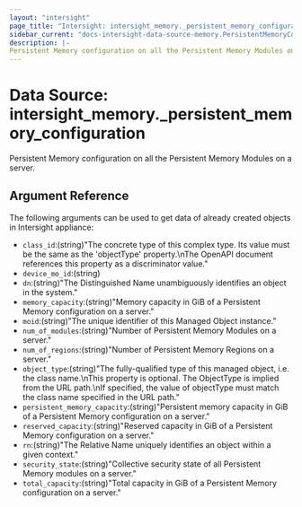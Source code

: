 ```yaml
---
layout: "intersight"
page_title: "Intersight: intersight_memory._persistent_memory_configuration"
sidebar_current: "docs-intersight-data-source-memory.PersistentMemoryConfiguration"
description: |-
Persistent Memory configuration on all the Persistent Memory Modules on a server.
---
```


# Data Source: intersight_memory._persistent_memory_configuration
Persistent Memory configuration on all the Persistent Memory Modules on a server.
## Argument Reference
The following arguments can be used to get data of already created objects in Intersight appliance:
* `class_id`:(string)"The concrete type of this complex type. Its value must be the same as the 'objectType' property.\nThe OpenAPI document references this property as a discriminator value."
* `device_mo_id`:(string)
* `dn`:(string)"The Distinguished Name unambiguously identifies an object in the system."
* `memory_capacity`:(string)"Memory capacity in GiB of a Persistent Memory configuration on a server."
* `moid`:(string)"The unique identifier of this Managed Object instance."
* `num_of_modules`:(string)"Number of Persistent Memory Modules on a server."
* `num_of_regions`:(string)"Number of Persistent Memory Regions on a server."
* `object_type`:(string)"The fully-qualified type of this managed object, i.e. the class name.\nThis property is optional. The ObjectType is implied from the URL path.\nIf specified, the value of objectType must match the class name specified in the URL path."
* `persistent_memory_capacity`:(string)"Persistent memory capacity in GiB of a Persistent Memory configuration on a server."
* `reserved_capacity`:(string)"Reserved capacity in GiB of a Persistent Memory configuration on a server."
* `rn`:(string)"The Relative Name uniquely identifies an object within a given context."
* `security_state`:(string)"Collective security state of all Persistent Memory modules on a server."
* `total_capacity`:(string)"Total capacity in GiB of a Persistent Memory configuration on a server."
